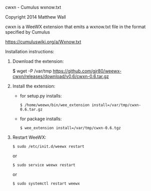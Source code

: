 cwxn - Cumulus wxnow.txt

Copyright 2014 Matthew Wall

cwxn is a WeeWX extension that emits a wxnow.txt file in the format specified by Cumulus

  https://cumuluswiki.org/a/Wxnow.txt

Installation instructions:

1.  Download the extension:


    $ wget -P /var/tmp https://github.com/gjr80/weewx-cwxn/releases/download/v0.6/cwxn-0.6.tar.gz

2.  Install the extension:

    -   for setup.py installs:
    
            $ /home/weewx/bin/wee_extension install=/var/tmp/cwxn-0.6.tar.gz

    -   for package installs:

            $ wee_extension install=/var/tmp/cwxn-0.6.tgz

3.  Restart WeeWX:

        $ sudo /etc/init.d/weewx restart

    or

        $ sudo service weewx restart

    or

        $ sudo systemctl restart weewx
